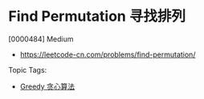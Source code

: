 # Find Permutation 寻找排列

[0000484] Medium

- https://leetcode-cn.com/problems/find-permutation/

Topic Tags:

- [Greedy 贪心算法](https://leetcode-cn.com/tag/greedy/)
